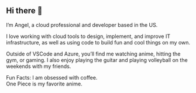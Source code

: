 ## Hi there 👋
I’m Angel, a cloud professional and developer based in the US.

I love working with cloud tools to design, implement, and improve IT infrastructure, as well as using code to build fun and cool things on my own.

Outside of VSCode and Azure, you’ll find me watching anime, hitting the gym, or gaming. I also enjoy playing the guitar and playing volleyball on the weekends with my friends.

Fun Facts:
I am obsessed with coffee. <br>
One Piece is my favorite anime.
